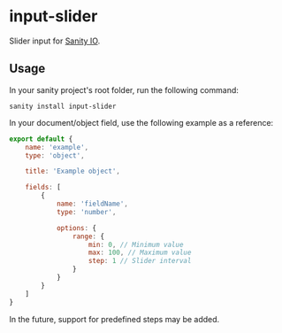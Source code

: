 # input-slider
Slider input for [Sanity IO](https://sanity.io).

## Usage
In your sanity project's root folder, run the following command:
```shell
sanity install input-slider
```

In your document/object field, use the following example as a reference:
```js
export default {
    name: 'example',
    type: 'object',

    title: 'Example object',

    fields: [
        {
            name: 'fieldName',
            type: 'number',

            options: {
                range: {
                    min: 0, // Minimum value
                    max: 100, // Maximum value
                    step: 1 // Slider interval
                }
            }
        }
    ]
}
```

In the future, support for predefined steps may be added.